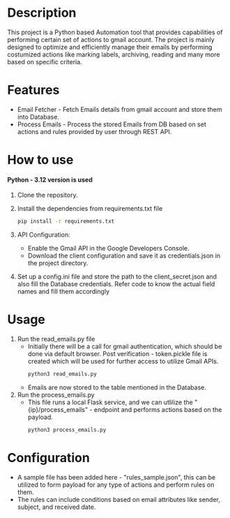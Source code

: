 
# Description  
  
This project is a Python based Automation tool that provides capabilities of performing certain set of actions to gmail account. The project is mainly designed to optimize and efficiently manage their emails by performing costumized actions like marking labels, archiving, reading and many more based on specific criteria.  
  
# Features  
  
- Email Fetcher - Fetch Emails details from gmail account and store them into Database.  
- Process Emails - Process the stored Emails from DB based on set actions and rules provided by user through REST API.  
  
# How to use  

#### Python - 3.12 version is used
  
1) Clone the repository.  
2) Install the dependencies from requirements.txt file
    ```bash
    pip install -r requirements.txt
    ```
3) API Configuration:   
   - Enable the Gmail API in the Google Developers Console.  
   - Download the client configuration and save it as credentials.json in the project directory.  
  
4) Set up a config.ini file and store the path to the client_secret.json and also fill the Database credentials. Refer code to know the actual field names and fill them accordingly  
  
  
# Usage
  
1) Run the read_emails.py file  
   - Initially there will be a call for gmail authentication, which should be done via default browser. Post verification - token.pickle file is created which will be used for further access to utilize Gmail APIs.  
     ```bash
     python3 read_emails.py
     ```
   - Emails are now stored to the table mentioned in the Database.  
2) Run the process_emails.py    
   - This file runs a local Flask service, and we can utlilize the "{ip}/process_emails" - endpoint and performs actions based on the payload.    
     ```bash
     python3 process_emails.py
     ```
  
# Configuration  
  
- A sample file has been added here - "rules_sample.json", this can be utilized to form payload for any type of actions and perform rules on them.  
- The rules can include conditions based on email attributes like sender, subject, and received date.
